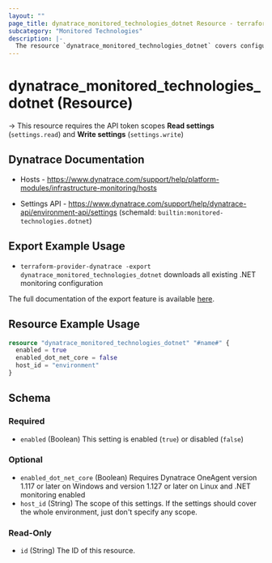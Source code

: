 ```yaml
---
layout: ""
page_title: dynatrace_monitored_technologies_dotnet Resource - terraform-provider-dynatrace"
subcategory: "Monitored Technologies"
description: |-
  The resource `dynatrace_monitored_technologies_dotnet` covers configuration to enable/disable .NET monitoring
---
```


# dynatrace_monitored_technologies_dotnet (Resource)

-> This resource requires the API token scopes **Read settings** (`settings.read`) and **Write settings** (`settings.write`)

## Dynatrace Documentation

- Hosts - https://www.dynatrace.com/support/help/platform-modules/infrastructure-monitoring/hosts

- Settings API - https://www.dynatrace.com/support/help/dynatrace-api/environment-api/settings (schemaId: `builtin:monitored-technologies.dotnet`)

## Export Example Usage

- `terraform-provider-dynatrace -export dynatrace_monitored_technologies_dotnet` downloads all existing .NET monitoring configuration

The full documentation of the export feature is available [here](https://registry.terraform.io/providers/dynatrace-oss/dynatrace/latest/docs/guides/export-v2).

## Resource Example Usage

```terraform
resource "dynatrace_monitored_technologies_dotnet" "#name#" {
  enabled = true
  enabled_dot_net_core = false
  host_id = "environment"
}
```

<!-- schema generated by tfplugindocs -->
## Schema

### Required

- `enabled` (Boolean) This setting is enabled (`true`) or disabled (`false`)

### Optional

- `enabled_dot_net_core` (Boolean) Requires Dynatrace OneAgent version 1.117 or later on Windows and version 1.127 or later on Linux and .NET monitoring enabled
- `host_id` (String) The scope of this settings. If the settings should cover the whole environment, just don't specify any scope.

### Read-Only

- `id` (String) The ID of this resource.
 